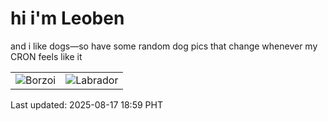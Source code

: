 # hi i'm Leoben

and i like dogs—so have some random dog pics that change whenever my CRON feels like it

|  |  |
|--------|----------|
| ![Borzoi](https://random-dog-vercel.vercel.app/api/random-borzoi?v=1755428377) | ![Labrador](https://random-dog-vercel.vercel.app/api/random-labrador?v=1755428377) |

Last updated: 2025-08-17 18:59 PHT

